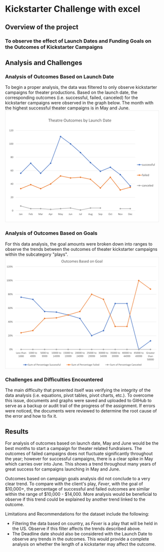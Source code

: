 # Kickstarter Challenge with excel 
## Overview of the project 
### To observe the effect of Launch Dates and Funding Goals on the Outcomes of Kickstarter Campaigns

## Analysis and Challenges
### Analysis of Outcomes Based on Launch Date 
To begin a proper analysis, the data was filtered to only observe kickstarter campaigns for theater productions. Based on the launch date, the corresponding outcomes (i.e. successful, failed, canceled) for the kickstarter campaigns were observed in the graph below. The month with the highest successful theater campaigns is in May and June. 
![Theatre_Outcomes_vs_Launch.png](https://github.com/tiffcklai/kickstarter-analysis/blob/main/Theatre_Outcomes_vs_Launch.png?raw=true)
### Analysis of Outcomes Based on Goals
For this data analysis, the goal amounts were broken down into ranges to observe the trends between the outcomes of theater kickstarter campaigns within the subcategory "plays". 
![Outcomes_vs_Goals.png](https://github.com/tiffcklai/kickstarter-analysis/blob/main/Outcomes_vs_Goals.png?raw=true)
### Challenges and Difficulties Encountered
The main difficulty that presented itself was verifying the integrity of the data analysis (i.e. equations, pivot tables, pivot charts, etc.). To overcome this issue, documents and graphs were saved and uploaded to GitHub to serve as a backup or audit trail of the progress of the assignment. If errors were noticed, the documents were reviewed to determine the root cause of the error and how to fix it. 

## Results
For analysis of outcomes based on launch date, May and June would be the best months to start a campaign for theater related fundraisers. The outcomes of failed campaigns does not fluctuate significantly throughout the year; however for successful campaigns, there is a clear spike in May which carries over into June. This shows a trend throughout many years of great success for campaigns launching in May and June. 

Outcomes based on campaign goals analysis did not conclude to a very clear trend. To compare with the client's play, *Fever*, with the goal of $10,000+, the percentage of successful and failed outcomes are similar within the range of $10,000 - $14,000. More analysis would be beneficial to observe if this trend could be explained by another trend linked to the outcome.

Limitations and Recommendations for the dataset include the following: 
* Filtering the data based on country, as *Fever* is a play that will be held in the US. Observe if this filter affects the trends described above.
* The Deadline date should also be considered with the Launch Date to observe any trends in the outcomes. This would provide a complete analysis on whether the length of a kickstarter may affect the outcome.
